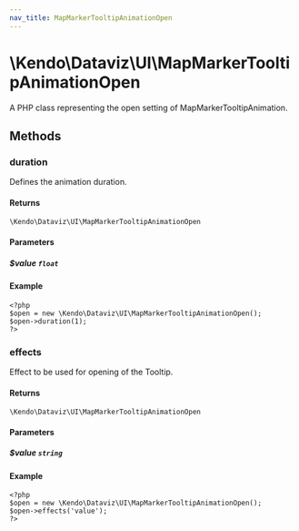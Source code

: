 ```yaml
---
nav_title: MapMarkerTooltipAnimationOpen
---
```


# \Kendo\Dataviz\UI\MapMarkerTooltipAnimationOpen

A PHP class representing the open setting of MapMarkerTooltipAnimation.


## Methods

### duration
Defines the animation duration.

#### Returns
`\Kendo\Dataviz\UI\MapMarkerTooltipAnimationOpen`

#### Parameters

##### $value `float`



#### Example 
    <?php
    $open = new \Kendo\Dataviz\UI\MapMarkerTooltipAnimationOpen();
    $open->duration(1);
    ?>

### effects
Effect to be used for opening of the Tooltip.

#### Returns
`\Kendo\Dataviz\UI\MapMarkerTooltipAnimationOpen`

#### Parameters

##### $value `string`



#### Example 
    <?php
    $open = new \Kendo\Dataviz\UI\MapMarkerTooltipAnimationOpen();
    $open->effects('value');
    ?>


